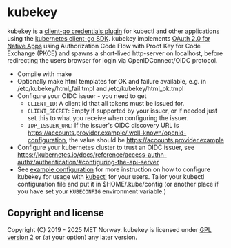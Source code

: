 # kubekey

kubekey is a [client-go credentials
plugin](https://kubernetes.io/docs/reference/access-authn-authz/authentication/#client-go-credential-plugins)
for kubectl and other applications using the [kubernetes client-go SDK](https://github.com/kubernetes/client-go).
kubekey implements [OAuth 2.0 for Native
Apps](https://auth0.com/blog/oauth-2-best-practices-for-native-apps/) using
Authorization Code Flow with Proof Key for Code Exchange (PKCE) and spawns a
short-lived http-server on localhost, before redirecting the users browser
for login via OpenIDConnect/OIDC protocol.

* Compile with make
* Optionally make html templates for OK and failure available, e.g. in /etc/kubekey/html_fail.tmpl and /etc/kubekey/html_ok.tmpl
* Configure your OIDC issuer - you need to get
  * `CLIENT_ID`: A client id that all tokens must be issued for.
  * `CLIENT_SECRET`: Empty if supported by your issuer, or if needed just set this to what you receive when configuring the issuer.
  * `IDP_ISSUER_URL`: If the issuer's OIDC discovery URL is https://accounts.provider.example/.well-known/openid-configuration, the value should be https://accounts.provider.example
* Configure your kubernetes cluster to trust an OIDC issuer, see https://kubernetes.io/docs/reference/access-authn-authz/authentication/#configuring-the-api-server
* See [example configuration](./example/.kube/config) for more instruction on how to configure kubekey for usage with [kubectl](https://kubernetes.io/docs/reference/kubectl/quick-reference/#kubectl-context-and-configuration) for your users. Tailor your kubectl configuration file and put it in $HOME/.kube/config (or another place if you have set your `KUBECONFIG` environment variable.)

## Copyright and license

Copyright (C) 2019 - 2025 MET Norway. kubekey is licensed under [GPL version 2](https://github.com/metno/kubekey/blob/master/LICENSE) or (at your option) any later version.
